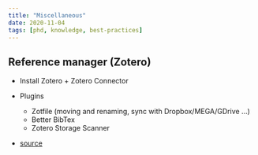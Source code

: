 ```yaml
---
title: "Miscellaneous"
date: 2020-11-04
tags: [phd, knowledge, best-practices]
---
```


## Reference manager (Zotero)

* Install Zotero + Zotero Connector
* Plugins
  * Zotfile (moving and renaming, sync with Dropbox/MEGA/GDrive ...)
  * Better BibTex
  * Zotero Storage Scanner

* [source](https://www.nrel.colostate.edu/set-up-best-reference-manager/)
